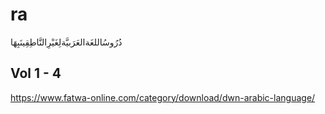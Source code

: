 # ra
دُرُوسُاللغَةالعَرَبيَّةلِغَيْرِالنَّاطِقِينَبِهَا

## Vol 1 - 4 
https://www.fatwa-online.com/category/download/dwn-arabic-language/
